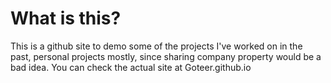 # What is this?
This is a github site to demo some of the projects I've worked on in the past, personal projects mostly, since sharing company property would be a bad idea.
You can check the actual site at Goteer.github.io
